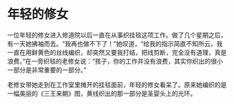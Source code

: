 # 年轻的修女

一位年轻的修女进入修道院以后一直在从事织挂毯这项工作。做了几个星期之后，有一天她拂袖而去。“我再也做不下了！”她叹道，“给我的指示简直不知所云，我一直在用鲜黄色的丝线编织，却突然又要我打结，把线剪断，完全没有道理，真是浪费。”在一旁织毯的老修女说：“孩子，你的工作并没有浪费，其实你织出的很小一部分是非常重要的一部分。” 

老修女带她走到在工作室里摊开的挂毯面前，年轻的修女看呆了。原来她编织的是一幅美丽的《三王来朝》图，黄线织出的那一部分是圣婴头上的光环。
 